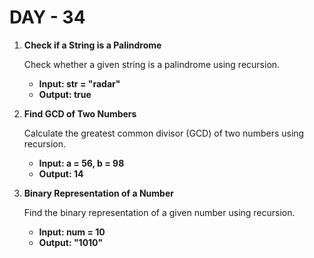 # DAY - 34

1. **Check if a String is a Palindrome**

   Check whether a given string is a palindrome using recursion.

   - **Input: str = "radar"**
   - **Output: true**

2. **Find GCD of Two Numbers**

   Calculate the greatest common divisor (GCD) of two numbers using recursion.

   - **Input: a = 56, b = 98**
   - **Output: 14**

3. **Binary Representation of a Number**

   Find the binary representation of a given number using recursion.

   - **Input: num = 10**
   - **Output: "1010"**
